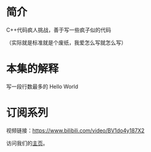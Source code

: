 # 简介
C++代码疯人挑战，善于写一些疯子似的代码

（实际就是标准就是个废纸，我爱怎么写就怎么写）

# 本集的解释
写一段行数最多的 Hello World

# 订阅系列
视频链接：<a href="https://www.bilibili.com/video/BV1do4y187X2">https://www.bilibili.com/video/BV1do4y187X2</a>

访问我们的<a href="https://space.bilibili.com/627871340">主页</a>。
